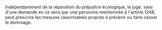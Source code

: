 Indépendamment de la réparation du préjudice écologique, le juge, saisi d'une demande en ce sens par une personne mentionnée à l'article 1248, peut prescrire les mesures raisonnables propres à prévenir ou faire cesser le dommage.
